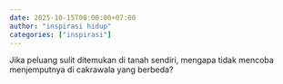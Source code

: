 ```yaml
---
date: 2025-10-15T00:00:00+07:00
author: "inspirasi hidup"
categories: ["inspirasi"]
---
```


Jika peluang sulit ditemukan di tanah sendiri, mengapa tidak mencoba menjemputnya di cakrawala yang berbeda?